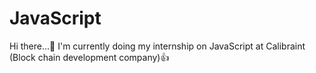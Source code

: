 # JavaScript
Hi there...👋 I'm currently doing my internship on JavaScript at Calibraint (Block chain development company)👍 

